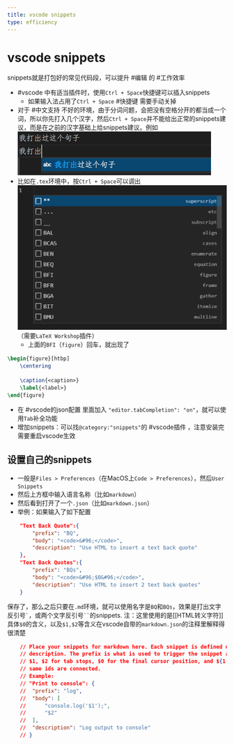 ```yaml
---
title: vscode snippets
type: efficiency
---
```


# vscode snippets
snippets就是打包好的常见代码段，可以提升 #编辑 的 #工作效率
- #vscode 中有适当插件时，使用`Ctrl + Space`快捷键可以插入snippets
  - 如果输入法占用了`Ctrl + Space` #快捷键 需要手动关掉
- 对于 #中文支持 不好的环境，由于分词问题，会把没有空格分开的都当成一个词，所以你先打入几个汉字，然后`Ctrl + Space`并不能给出正常的snippets建议，而是在之前的汉字基础上给snippets建议。例如
![](snippets-chinese-issue.png)
- 比如在`.tex`环境中，按`Ctrl + Space`可以调出
![](snippets-tex.png)
（需要`LaTeX Workshop`插件）
  - 上面的`BFI`（`figure`）回车，就出现了
```latex
\begin{figure}[htbp]
    \centering
    
    \caption{<caption>}
    \label{<label>}
\end{figure}
```

- 在 #vscode的json配置 里面加入 `"editor.tabCompletion": "on"`，就可以使用`Tab`补全功能
- 增加snippets：可以找`@category:"snippets"`的 #vscode插件 ，注意安装完需要重启vscode生效
## 设置自己的snippets
- 一般是`Files > Preferences`（在MacOS上`Code > Preferences`），然后`User Snippets`
- 然后上方框中输入语言名称（比如`markdown`）
- 然后看到打开了一个`.json`（比如`markdown.json`）
- 举例：如果输入了如下配置
```json
	"Text Back Quote":{
		"prefix": "BQ",
		"body": "<code>&#96;</code>",
		"description": "Use HTML to insert a text back quote"
	},
	"Text Back Quotes":{
		"prefix": "BQs",
		"body": "<code>&#96;$0&#96;</code>",
		"description": "Use HTML to insert 2 text back quotes"
	}
```
保存了，那么之后只要在`.md`环境，就可以使用名字是`BQ`和`BQs`，效果是打出文字反引号<code>&#96;</code>，或两个文字反引号<code>&#96;&#96;</code>的snippets.
注：这里使用的是[[HTML转义字符]]
具体`$0`的含义，以及`$1,$2`等含义在vscode自带的`markdown.json`的注释里解释得很清楚
```json
	// Place your snippets for markdown here. Each snippet is defined under a snippet name and has a prefix, body and 
	// description. The prefix is what is used to trigger the snippet and the body will be expanded and inserted. Possible variables are:
	// $1, $2 for tab stops, $0 for the final cursor position, and ${1:label}, ${2:another} for placeholders. Placeholders with the 
	// same ids are connected.
	// Example:
	// "Print to console": {
	// 	"prefix": "log",
	// 	"body": [
	// 		"console.log('$1');",
	// 		"$2"
	// 	],
	// 	"description": "Log output to console"
	// }
```
